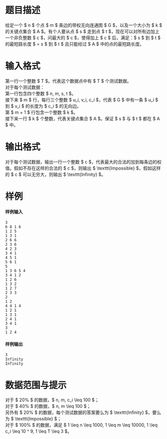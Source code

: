 
# 题目描述

给定一个 $ n $ 个点 $ m $ 条边的带权无向连通图 $ G $，以及一个大小为 $ k $ 的关键点集合 $ A $。有个人要从点 $ s $ 走到点 $ t $，现在可以对所有边加上一个非负整数 $ c $，问最大的 $ c $，使得加上 $ c $ 后，满足：$ s $ 到 $ t $ 的最短路长度 $ = s $ 到 $ t $ 且只能经过 $ A $ 中的点的最短路长度。

# 输入格式

第一行一个整数 $ T $。代表这个数据点中有 $ T $ 个测试数据。  
对于每个测试数据：  
第一行包含四个整数 $ n, m, s, t $。  
接下来 $ m $ 行，每行三个整数 $ u_i, v_i, c_i $，代表 $ G $ 中有一条 $ u_i $ 到 $ v_i $ 的长度为 $ c_i $ 的无向边。  
第 $ m + 1 $ 行包含一个整数 $ k $。  
接下来一行 $ k $ 个整数，代表关键点集合 $ A $。保证 $ s $ 与 $ t $ 都在 $ A $ 中。

# 输出格式

对于每个测试数据，输出一行一个整数 $ c $，代表最大的合法的加到每条边的权值。假如不存在这样的合法的 $ c $，则输出 $ \texttt{Impossible} $，假如这样的 $ c $ 可以无穷大，则输出 $ \texttt{Infinity} $。

# 样例

#### 样例输入
```plain
3
6 8 1 6
1 2 5
1 3 1
2 6 6
2 3 6
4 2 3
3 4 1
4 5 1
5 6 1
5
1 3 6 5 4
3 4 1 2
1 2 6
1 3 2
1 2 7
2 3 3
2
1 2
4 4 1 4
1 2 1
1 3 1
2 4 1
3 4 1
3
1 2 4
```

#### 样例输出
```plain
3
Infinity
Infinity
```

# 数据范围与提示

对于 $ 20\% $ 的数据，$ n, m, c_i \leq 100 $；  
对于 $ 40\% $ 的数据，$ n, m \leq 100 $；  
另外有 $ 20\% $ 的数据，每个测试数据的答案要么为 $ \texttt{Infinity} $，要么为 $ \texttt{Impossible} $；  
对于 $ 100\% $ 的数据，满足 $ 1 \leq n \leq 1000, 1 \leq m \leq 10000, 1 \leq c_i \leq 10 ^ 9, 1 \leq T \leq 3 $。

